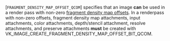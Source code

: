 [`FRAGMENT_DENSITY_MAP_OFFSET_QCOM`] specifies
that an image  **can**  be used in a render pass with non-zero
[fragment density map offsets](https://www.khronos.org/registry/vulkan/specs/1.3-extensions/html/vkspec.html#renderpass-fragmentdensitymapoffsets).
In a renderpass with non-zero offsets, fragment density map attachments,
input attachments, color attachments, depth/stencil attachment, resolve
attachments, and preserve attachments  **must**  be created with
VK_IMAGE_CREATE_FRAGMENT_DENSITY_MAP_OFFSET_BIT_QCOM.
